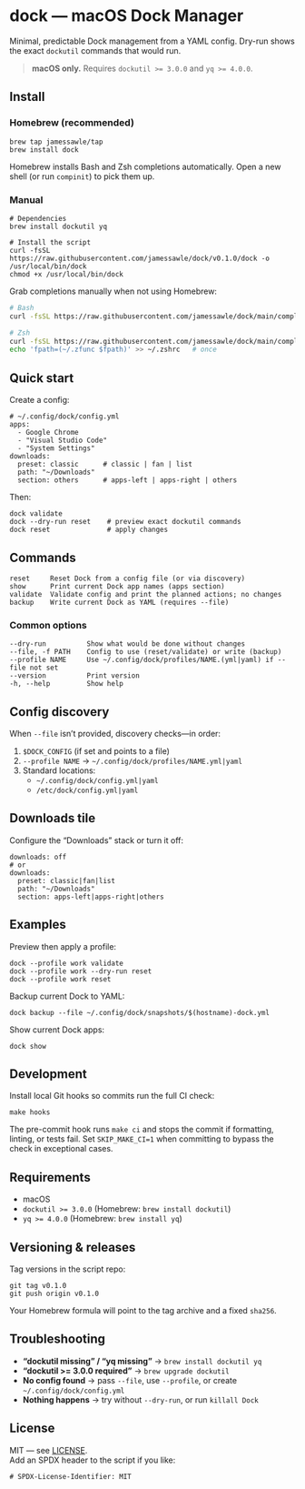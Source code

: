 # dock — macOS Dock Manager

Minimal, predictable Dock management from a YAML config. Dry-run shows the exact `dockutil` commands that would run.

> **macOS only.** Requires `dockutil >= 3.0.0` and `yq >= 4.0.0`.

## Install

### Homebrew (recommended)

    brew tap jamessawle/tap
    brew install dock

Homebrew installs Bash and Zsh completions automatically. Open a new shell (or run `compinit`) to pick them up.

### Manual

    # Dependencies
    brew install dockutil yq

    # Install the script
    curl -fsSL https://raw.githubusercontent.com/jamessawle/dock/v0.1.0/dock -o /usr/local/bin/dock
    chmod +x /usr/local/bin/dock

Grab completions manually when not using Homebrew:

```bash
# Bash
curl -fsSL https://raw.githubusercontent.com/jamessawle/dock/main/completions/dock.bash -o /usr/local/etc/bash_completion.d/dock

# Zsh
curl -fsSL https://raw.githubusercontent.com/jamessawle/dock/main/completions/_dock -o ~/.zfunc/_dock
echo 'fpath=(~/.zfunc $fpath)' >> ~/.zshrc   # once
```

## Quick start

Create a config:

    # ~/.config/dock/config.yml
    apps:
      - Google Chrome
      - "Visual Studio Code"
      - "System Settings"
    downloads:
      preset: classic      # classic | fan | list
      path: "~/Downloads"
      section: others      # apps-left | apps-right | others

Then:

    dock validate
    dock --dry-run reset    # preview exact dockutil commands
    dock reset              # apply changes

## Commands

    reset     Reset Dock from a config file (or via discovery)
    show      Print current Dock app names (apps section)
    validate  Validate config and print the planned actions; no changes
    backup    Write current Dock as YAML (requires --file)

### Common options

    --dry-run          Show what would be done without changes
    --file, -f PATH    Config to use (reset/validate) or write (backup)
    --profile NAME     Use ~/.config/dock/profiles/NAME.(yml|yaml) if --file not set
    --version          Print version
    -h, --help         Show help

## Config discovery

When `--file` isn’t provided, discovery checks—in order:

1. `$DOCK_CONFIG` (if set and points to a file)  
2. `--profile NAME` → `~/.config/dock/profiles/NAME.yml|yaml`  
3. Standard locations:
   - `~/.config/dock/config.yml|yaml`
   - `/etc/dock/config.yml|yaml`

## Downloads tile

Configure the “Downloads” stack or turn it off:

    downloads: off
    # or
    downloads:
      preset: classic|fan|list
      path: "~/Downloads"
      section: apps-left|apps-right|others

## Examples

Preview then apply a profile:

    dock --profile work validate
    dock --profile work --dry-run reset
    dock --profile work reset

Backup current Dock to YAML:

    dock backup --file ~/.config/dock/snapshots/$(hostname)-dock.yml

Show current Dock apps:

    dock show

## Development

Install local Git hooks so commits run the full CI check:

    make hooks

The pre-commit hook runs `make ci` and stops the commit if formatting, linting, or tests fail. Set `SKIP_MAKE_CI=1` when committing to bypass the check in exceptional cases.

## Requirements

- macOS
- `dockutil >= 3.0.0` (Homebrew: `brew install dockutil`)
- `yq >= 4.0.0` (Homebrew: `brew install yq`)

## Versioning & releases

Tag versions in the script repo:

    git tag v0.1.0
    git push origin v0.1.0

Your Homebrew formula will point to the tag archive and a fixed `sha256`.

## Troubleshooting

- **“dockutil missing” / “yq missing”** → `brew install dockutil yq`
- **“dockutil >= 3.0.0 required”** → `brew upgrade dockutil`
- **No config found** → pass `--file`, use `--profile`, or create `~/.config/dock/config.yml`
- **Nothing happens** → try without `--dry-run`, or run `killall Dock`

## License

MIT — see [LICENSE](./LICENSE).  
Add an SPDX header to the script if you like:

    # SPDX-License-Identifier: MIT
